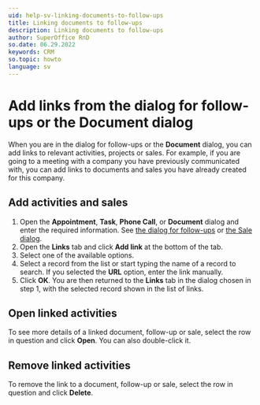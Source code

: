 ```yaml
---
uid: help-sv-linking-documents-to-follow-ups
title: Linking documents to follow-ups
description: Linking documents to follow-ups
author: SuperOffice RnD
so.date: 06.29.2022
keywords: CRM
so.topic: howto
language: sv
---
```


# Add links from the dialog for follow-ups or the Document dialog

When you are in the dialog for follow-ups or the **Document** dialog, you can add links to relevant activities, projects or sales. For example, if you are going to a meeting with a company you have previously communicated with, you can add links to documents and sales you have already created for this company.

## Add activities and sales

1. Open the **Appointment**, **Task**, **Phone Call**, or **Document** dialog and enter the required information. See [the dialog for follow-ups][2] or [the Sale dialog][1].
2. Open the **Links** tab and click **Add link** at the bottom of the tab.
3. Select one of the available options.
4. Select a record from the list or start typing the name of a record to search. If you selected the **URL** option, enter the link manually.
5. Click **OK**. You are then returned to the **Links** tab in the dialog chosen in step 1, with the selected record shown in the list of links.

## Open linked activities

To see more details of a linked document, follow-up or sale, select the row in question and click **Open**. You can also double-click it.

## Remove linked activities

To remove the link to a document, follow-up or sale, select the row in question and click **Delete**.

<!-- Referenced links -->
[1]: ../../document/learn/screen/index.md
[2]: ../../diary/learn/screen/dialog-for-followups.md

<!-- Referenced images -->

